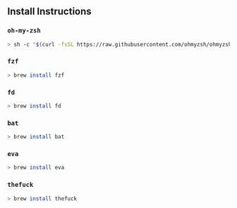 ## Install Instructions

### `oh-my-zsh`

```zsh
> sh -c "$(curl -fsSL https://raw.githubusercontent.com/ohmyzsh/ohmyzsh/master/tools/install.sh)"
```

### `fzf`

```zsh
> brew install fzf
```

### `fd`

```zsh
> brew install fd
```

### `bat`

```zsh
> brew install bat
```

### `eva`

```zsh
> brew install eva
```

### `thefuck`

```zsh
> brew install thefuck
```
